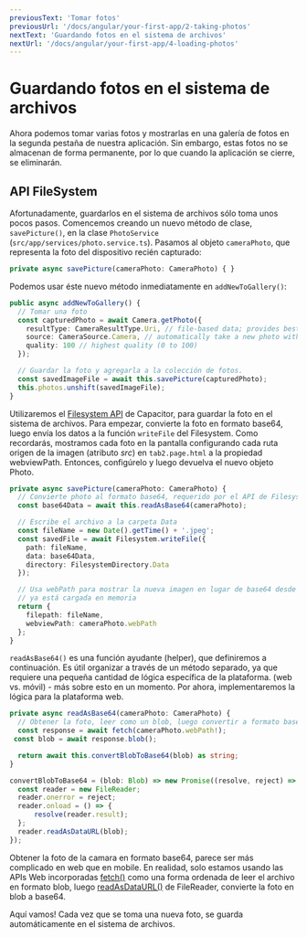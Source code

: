```yaml
---
previousText: 'Tomar fotos'
previousUrl: '/docs/angular/your-first-app/2-taking-photos'
nextText: 'Guardando fotos en el sistema de archivos'
nextUrl: '/docs/angular/your-first-app/4-loading-photos'
---
```


# Guardando fotos en el sistema de archivos

Ahora podemos tomar varias fotos y mostrarlas en una galería de fotos en la segunda pestaña de nuestra aplicación. Sin embargo, estas fotos no se almacenan de forma permanente, por lo que cuando la aplicación se cierre, se eliminarán.

## API FileSystem

Afortunadamente, guardarlos en el sistema de archivos sólo toma unos pocos pasos. Comencemos creando un nuevo método de clase, `savePicture()`, en la clase `PhotoService` (`src/app/services/photo.service.ts`). Pasamos al objeto `cameraPhoto`, que representa la foto del dispositivo recién capturado:

```typescript
private async savePicture(cameraPhoto: CameraPhoto) { }
```

Podemos usar éste nuevo método inmediatamente en `addNewToGallery()`:

```typescript
public async addNewToGallery() {
  // Tomar una foto
  const capturedPhoto = await Camera.getPhoto({
    resultType: CameraResultType.Uri, // file-based data; provides best performance
    source: CameraSource.Camera, // automatically take a new photo with the camera
    quality: 100 // highest quality (0 to 100)
  });

  // Guardar la foto y agregarla a la colección de fotos.
  const savedImageFile = await this.savePicture(capturedPhoto);
  this.photos.unshift(savedImageFile);
}
```

Utilizaremos el [Filesystem API](https://capacitor.ionicframework.com/docs/apis/filesystem) de Capacitor, para guardar la foto en el sistema de archivos. Para empezar, convierte la foto en formato base64, luego envía los datos a la función `writeFile` del Filesystem. Como recordarás, mostramos cada foto en la pantalla configurando cada ruta origen de la imagen (atributo *src*) en `tab2.page.html` a la propiedad webviewPath. Entonces, configúrelo y luego devuelva el nuevo objeto Photo.

```typescript
private async savePicture(cameraPhoto: CameraPhoto) {
  // Convierte photo al formato base64, requerido por el API de Filesystem para guardarlo
  const base64Data = await this.readAsBase64(cameraPhoto);

  // Escribe el archivo a la carpeta Data
  const fileName = new Date().getTime() + '.jpeg';
  const savedFile = await Filesystem.writeFile({
    path: fileName,
    data: base64Data,
    directory: FilesystemDirectory.Data
  });

  // Usa webPath para mostrar la nueva imagen en lugar de base64 desde la que 
  // ya está cargada en memoria
  return {
    filepath: fileName,
    webviewPath: cameraPhoto.webPath
  };
}
```

`readAsBase64()` es una función ayudante (helper), que definiremos a continuación. Es útil organizar a través de un método separado, ya que requiere una pequeña cantidad de lógica específica de la plataforma. (web vs. móvil) - más sobre esto en un momento. Por ahora, implementaremos la lógica para la plataforma web.

```typescript
private async readAsBase64(cameraPhoto: CameraPhoto) {
  // Obtener la foto, leer como un blob, luego convertir a formato base64
  const response = await fetch(cameraPhoto.webPath!);
 const blob = await response.blob();

  return await this.convertBlobToBase64(blob) as string;  
}

convertBlobToBase64 = (blob: Blob) => new Promise((resolve, reject) => {
  const reader = new FileReader;
  reader.onerror = reject;
  reader.onload = () => {
      resolve(reader.result);
  };
  reader.readAsDataURL(blob);
});
```

Obtener la foto de la camara en formato base64, parece ser más complicado en web que en mobile. En realidad, solo estamos usando las APIs Web incorporadas [fetch()](https://developer.mozilla.org/en-US/docs/Web/API/Fetch_API) como una forma ordenada de leer el archivo en formato blob, luego [readAsDataURL()](https://developer.mozilla.org/en-US/docs/Web/API/FileReader/readAsDataURL) de FileReader, convierte la foto en blob a base64.

Aquí vamos! Cada vez que se toma una nueva foto, se guarda automáticamente en el sistema de archivos.
